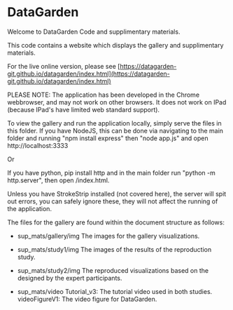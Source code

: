 # DataGarden

Welcome to DataGarden Code and supplimentary materials. 

This code contains a website which displays the gallery and supplimentary materials. 

For the live online version, please see [https://datagarden-git.github.io/datagarden/index.html](https://datagarden-git.github.io/datagarden/index.html)

PLEASE NOTE: The application has been developed in the Chrome webbrowser, and may not work on other browsers. It does not work on IPad (because IPad's have limited web standard support). 

To view the gallery and run the application locally, simply serve the files in this folder.
If you have NodeJS, this can be done via navigating to the main folder and running "npm install express" then "node app.js" and open http://localhost:3333

Or

If you have python, pip install http and in the main folder run "python -m http.server", then open <yourlocalhost>/index.html. 

Unless you have StrokeStrip installed (not covered here), the server will spit out errors, you can safely ignore these, they will not affect the running of the application. 

The files for the gallery are found within the document structure as follows: 

- sup_mats/gallery/img
The images for the gallery visualizations.

- sup_mats/study1/img
The images of the results of the reproduction study. 

- sup_mats/study2/img
The reproduced visualizations based on the designed by the expert participants. 

- sup_mats/video
Tutorial_v3: The tutorial video used in both studies. 
videoFigureV1: The video figure for DataGarden. 





